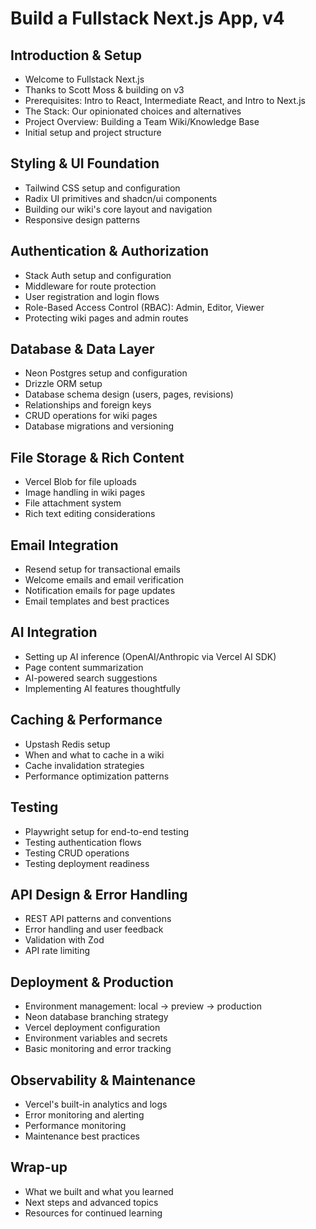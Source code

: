 # Build a Fullstack Next.js App, v4

## Introduction & Setup

- Welcome to Fullstack Next.js
- Thanks to Scott Moss & building on v3
- Prerequisites: Intro to React, Intermediate React, and Intro to Next.js
- The Stack: Our opinionated choices and alternatives
- Project Overview: Building a Team Wiki/Knowledge Base
- Initial setup and project structure

## Styling & UI Foundation

- Tailwind CSS setup and configuration
- Radix UI primitives and shadcn/ui components
- Building our wiki's core layout and navigation
- Responsive design patterns

## Authentication & Authorization

- Stack Auth setup and configuration
- Middleware for route protection
- User registration and login flows
- Role-Based Access Control (RBAC): Admin, Editor, Viewer
- Protecting wiki pages and admin routes

## Database & Data Layer

- Neon Postgres setup and configuration
- Drizzle ORM setup
- Database schema design (users, pages, revisions)
- Relationships and foreign keys
- CRUD operations for wiki pages
- Database migrations and versioning

## File Storage & Rich Content

- Vercel Blob for file uploads
- Image handling in wiki pages
- File attachment system
- Rich text editing considerations

## Email Integration

- Resend setup for transactional emails
- Welcome emails and email verification
- Notification emails for page updates
- Email templates and best practices

## AI Integration

- Setting up AI inference (OpenAI/Anthropic via Vercel AI SDK)
- Page content summarization
- AI-powered search suggestions
- Implementing AI features thoughtfully

## Caching & Performance

- Upstash Redis setup
- When and what to cache in a wiki
- Cache invalidation strategies
- Performance optimization patterns

## Testing

- Playwright setup for end-to-end testing
- Testing authentication flows
- Testing CRUD operations
- Testing deployment readiness

## API Design & Error Handling

- REST API patterns and conventions
- Error handling and user feedback
- Validation with Zod
- API rate limiting

## Deployment & Production

- Environment management: local → preview → production
- Neon database branching strategy
- Vercel deployment configuration
- Environment variables and secrets
- Basic monitoring and error tracking

## Observability & Maintenance

- Vercel's built-in analytics and logs
- Error monitoring and alerting
- Performance monitoring
- Maintenance best practices

## Wrap-up

- What we built and what you learned
- Next steps and advanced topics
- Resources for continued learning
